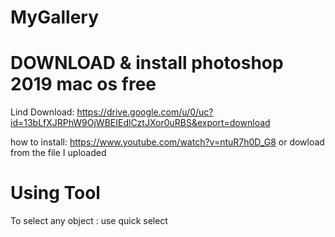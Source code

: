 # MyGallery

# DOWNLOAD & install photoshop 2019 mac os free
Lind Download: https://drive.google.com/u/0/uc?id=13bLfXJRPhW9OjWBEIEdlCztJXor0uRBS&export=download

how to install: https://www.youtube.com/watch?v=ntuR7h0D_G8
or dowload from the file I uploaded

# Using Tool
To select any object : use quick select
